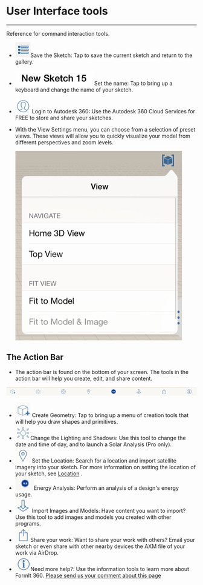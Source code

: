 # User Interface tools

----

Reference for command interaction tools.
 
* ![](Images/GUID-04A6C825-C1EB-4092-BEF6-9C20E9428677-low.png)Save the Sketch: Tap to save the current sketch and return to the gallery.
* ![](Images/GUID-7DCFC00B-398E-433C-9182-9C7EE7CBD711-low.png)Set the name: Tap to bring up a keyboard and change the name of your sketch.
* ![](Images/GUID-5B051083-621A-4688-85B0-1001C6678DAB-low.png) Login to Autodesk 360: Use the Autodesk 360 Cloud Services for FREE to store and share your sketches.
* With the View Settings menu, you can choose from a selection of preset views. These views will allow you to quickly visualize your model from different perspectives and zoom levels. 
    
    ![](Images/GUID-C7DD69E5-ACA9-46BA-8F0A-943ABEBF46D0-low.png)

## The Action Bar

* The action bar is found on the bottom of your screen. The tools in the action bar will help you create, edit, and share content.

![](Images/GUID-51EF19EC-8B3A-4FB9-A910-084101F760D0-low.png)

* ![](Images/GUID-4EF71987-2628-429E-A1B1-662572349FA0-low.png) Create Geometry: Tap to bring up a menu of creation tools that will help you draw shapes and primitives.
* ![](Images/GUID-F37890D4-292C-4E34-80FB-BE458BC41EFE-low.png)Change the Lighting and Shadows: Use this tool to change the date and time of day, and to launch a Solar Analysis (Pro only).
* ![](Images/GUID-038A2E9F-B454-4AA7-8CB2-81A994DEAC15-low.png) Set the Location: Search for a location and import satellite imagery into your sketch. For more information on setting the location of your sketch, see [Location](../../Location/README.md) .
* ![](Images/GUID-8337F835-6D02-4C5B-BCF4-C15C128A5B04-low.png)Energy Analysis: Perform an analysis of a design's energy usage.
* ![](Images/GUID-94E05CFD-1805-485C-8332-E3F064917F65-low.png) Import Images and Models: Have content you want to import? Use this tool to add images and models you created with other programs.
* ![](Images/GUID-0FD289AF-E305-498C-8EBB-6C1676E1AEBE-low.png)Share your work: Want to share your work with others? Email your sketch or even share with other nearby devices the AXM file of your work via AirDrop.
* ![](Images/GUID-ED703137-B376-4A00-BB09-45C9547F6591-low.png)Need more help?: Use the information tools to learn more about FormIt 360.
[Please send us your comment about this page](#)